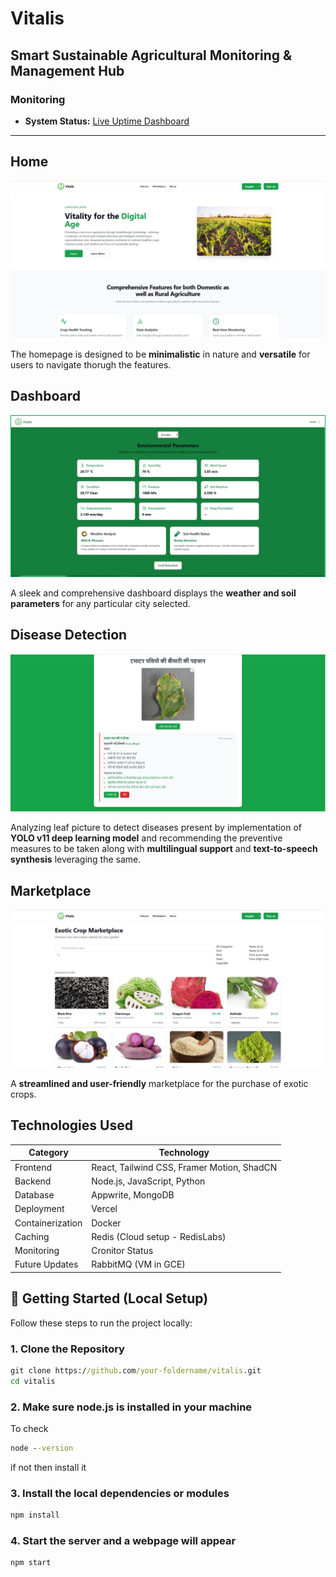 #  Vitalis

## Smart Sustainable Agricultural Monitoring & Management Hub 
### Monitoring

- **System Status:** [Live Uptime Dashboard](https://vitalis.cronitorstatus.com/)

---

## Home
![Home](https://raw.githubusercontent.com/RealSATVIS/Vitalis/refs/heads/master/shots/Home.JPG)



The homepage is designed to be **minimalistic** in nature and **versatile** for users to navigate thorugh the features.

## Dashboard
![Dashboard](https://raw.githubusercontent.com/RealSATVIS/Vitalis/refs/heads/master/shots/Dashboard.png)


A sleek and comprehensive dashboard displays the **weather and soil parameters** for any particular city selected.


## Disease Detection
![Disease Detection](https://raw.githubusercontent.com/RealSATVIS/Vitalis/refs/heads/master/shots/Detection.JPG)


Analyzing leaf picture to detect diseases present by implementation of **YOLO v11 deep learning model** and recommending the preventive measures to be taken along with **multilingual support** and **text-to-speech synthesis** leveraging the same. 


## Marketplace
![Marketplace](https://raw.githubusercontent.com/RealSATVIS/Vitalis/refs/heads/master/shots/Marketplace.JPG)


A **streamlined and user-friendly** marketplace for the purchase of exotic crops.

## Technologies Used

| Category          | Technology                                |
|-------------------|-------------------------------------------|
| Frontend          | React, Tailwind CSS, Framer Motion, ShadCN|
| Backend           | Node.js, JavaScript, Python               |
| Database          | Appwrite, MongoDB                         |
| Deployment        | Vercel                                    |
| Containerization  | Docker                                    |
| Caching           | Redis (Cloud setup - RedisLabs)           |
| Monitoring        | Cronitor Status                  |
| Future Updates    | RabbitMQ (VM in GCE)                      |

## 🚀 Getting Started (Local Setup)

Follow these steps to run the project locally:

### 1. Clone the Repository

```cmd
git clone https://github.com/your-foldername/vitalis.git
cd vitalis
```

### 2. Make sure node.js is installed in your machine
To check
```cmd
node --version
```
if not then install it 

### 3. Install the local dependencies or modules

```cmd
npm install
```
### 4. Start the server and a webpage will appear

```cmd
npm start
```
